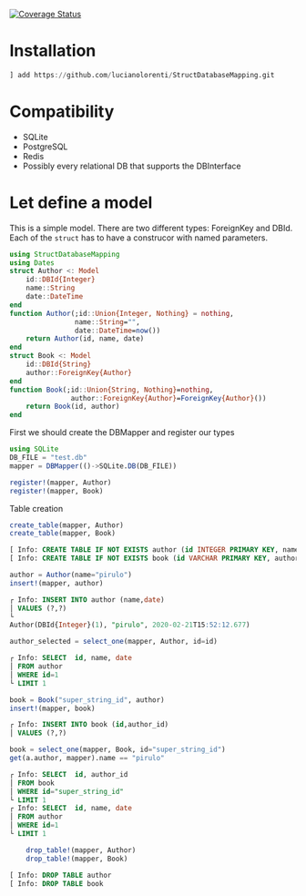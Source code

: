 [![Coverage Status](https://coveralls.io/repos/github/lucianolorenti/StructDatabaseMapper/badge.svg?branch=lucianolorenti-CI)](https://coveralls.io/github/lucianolorenti/StructDatabaseMapper?branch=lucianolorenti-CI)

# Installation
```julia
] add https://github.com/lucianolorenti/StructDatabaseMapping.git
```

# Compatibility
* SQLite
* PostgreSQL
* Redis
* Possibly every relational DB that supports the DBInterface

# Let define a model
This is a simple model. There are two different types: ForeignKey and DBId. 
Each of the `struct` has to have a construcor with named parameters.
```julia
using StructDatabaseMapping
using Dates
struct Author <: Model
    id::DBId{Integer}
    name::String
    date::DateTime
end
function Author(;id::Union{Integer, Nothing} = nothing,
                name::String="",
                date::DateTime=now())
    return Author(id, name, date)
end
struct Book <: Model
    id::DBId{String}
    author::ForeignKey{Author}
end
function Book(;id::Union{String, Nothing}=nothing,
               author::ForeignKey{Author}=ForeignKey{Author}())
    return Book(id, author)
end
```

First we should create the DBMapper and register our types

```julia
using SQLite
DB_FILE = "test.db"
mapper = DBMapper(()->SQLite.DB(DB_FILE))

register!(mapper, Author)
register!(mapper, Book)
```

Table creation
```julia
create_table(mapper, Author)
create_table(mapper, Book)
``` 
```sql
[ Info: CREATE TABLE IF NOT EXISTS author (id INTEGER PRIMARY KEY, name VARCHAR  NOT NULL, date DATETIME  NOT NULL)
[ Info: CREATE TABLE IF NOT EXISTS book (id VARCHAR PRIMARY KEY, author_id INTEGER  NOT NULL, FOREIGN KEY(author_id) REFERENCES author(id))
```

```julia
author = Author(name="pirulo")
insert!(mapper, author)
```
```sql
┌ Info: INSERT INTO author (name,date)
│ VALUES (?,?)
└     
Author(DBId{Integer}(1), "pirulo", 2020-02-21T15:52:12.677)
```


```julia
author_selected = select_one(mapper, Author, id=id)
```
```sql
┌ Info: SELECT  id, name, date
│ FROM author
│ WHERE id=1
└ LIMIT 1
```
```julia
book = Book("super_string_id", author)
insert!(mapper, book)
```
```sql
┌ Info: INSERT INTO book (id,author_id)
│ VALUES (?,?)
```
```julia
book = select_one(mapper, Book, id="super_string_id")
get(a.author, mapper).name == "pirulo"
```

```sql
┌ Info: SELECT  id, author_id
│ FROM book
│ WHERE id="super_string_id"
└ LIMIT 1
┌ Info: SELECT  id, name, date
│ FROM author
│ WHERE id=1
└ LIMIT 1
```

```julia
    drop_table!(mapper, Author)
    drop_table!(mapper, Book)
```
```sql
[ Info: DROP TABLE author
[ Info: DROP TABLE book
```


